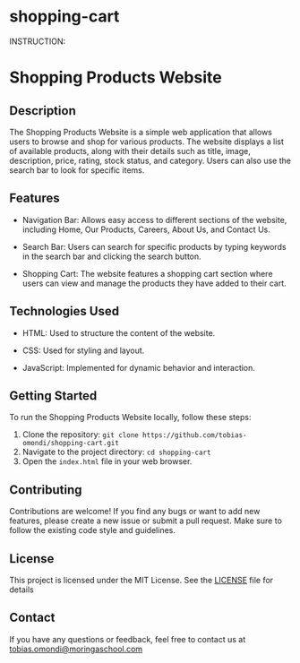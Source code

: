 # shopping-cart
INSTRUCTION:
# Shopping Products Website

## Description
The Shopping Products Website is a simple web application that allows users to browse and shop for various products. The website displays a list of available products, along with their details such as title, image, description, price, rating, stock status, and category. Users can also use the search bar to look for specific items.

## Features
- Navigation Bar: Allows easy access to different sections of the website, including Home, Our Products, Careers, About Us, and Contact Us.

- Search Bar: Users can search for specific products by typing keywords in the search bar and clicking the search button.

- Shopping Cart: The website features a shopping cart section where users can view and manage the products they have added to their cart.

## Technologies Used
- HTML: Used to structure the content of the website.

- CSS: Used for styling and layout.

- JavaScript: Implemented for dynamic behavior and interaction.

## Getting Started
To run the Shopping Products Website locally, follow these steps:

1. Clone the repository: `git clone https://github.com/tobias-omondi/shopping-cart.git`
2. Navigate to the project directory: `cd shopping-cart`
3. Open the `index.html` file in your web browser.

## Contributing
Contributions are welcome! If you find any bugs or want to add new features, please create a new issue or submit a pull request. Make sure to follow the existing code style and guidelines.

## License
This project is licensed under the MIT License. See the [LICENSE](LICENSE) file for details

## Contact
If you have any questions or feedback, feel free to contact us at tobias.omondi@moringaschool.com
